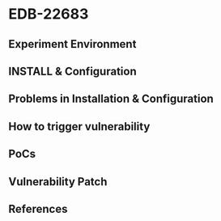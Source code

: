 # EDB-22683

## Experiment Environment

## INSTALL & Configuration

## Problems in Installation & Configuration

## How to trigger vulnerability

## PoCs

## Vulnerability Patch

## References

